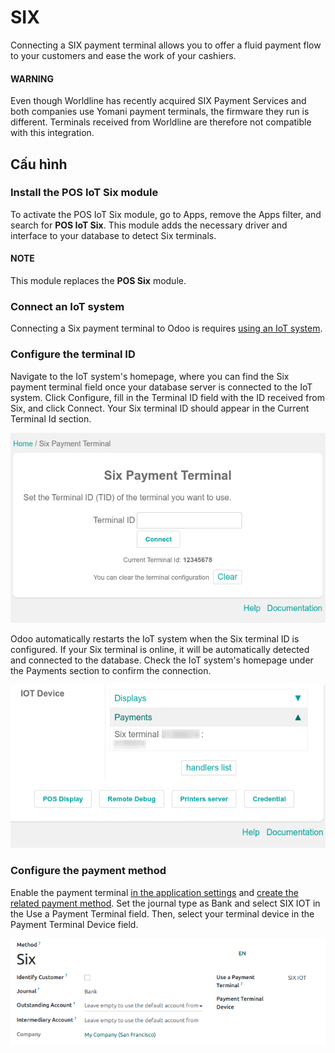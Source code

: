 # SIX

Connecting a SIX payment terminal allows you to offer a fluid payment flow to your customers and
ease the work of your cashiers.

#### WARNING
Even though Worldline has recently acquired SIX Payment Services and both companies use Yomani
payment terminals, the firmware they run is different. Terminals received from Worldline are
therefore not compatible with this integration.

## Cấu hình

### Install the POS IoT Six module

To activate the POS IoT Six module, go to Apps, remove the Apps filter, and
search for **POS IoT Six**. This module adds the necessary driver and interface to your database to
detect Six terminals.

#### NOTE
This module replaces the **POS Six** module.

### Connect an IoT system

Connecting a Six payment terminal to Odoo is requires [using an IoT system](../../../../general/iot/).

### Configure the terminal ID

Navigate to the IoT system's homepage, where you can find the  Six payment terminal
field once your database server is connected to the IoT system. Click Configure, fill
in the Terminal ID field with the ID received from Six, and click Connect.
Your Six terminal ID should appear in the Current Terminal Id section.

![Setting the Six terminal ID](../../../../../.gitbook/assets/terminal-id.png)

Odoo automatically restarts the IoT system when the Six terminal ID is configured. If your Six
terminal is online, it will be automatically detected and connected to the database. Check the IoT
system's homepage under the Payments section to confirm the connection.

![Confirming the connection to the Six payment terminal](../../../../../.gitbook/assets/id-configured.png)

<a id="six-configure"></a>

### Configure the payment method

Enable the payment terminal [in the application settings](../../configuration/#configuration-settings) and
[create the related payment method](../). Set the journal type as
Bank and select SIX IOT in the Use a Payment Terminal field.
Then, select your terminal device in the Payment Terminal Device field.

![Creating a new payment method for the SIX payment terminal](../../../../../.gitbook/assets/new-payment-method.png)
